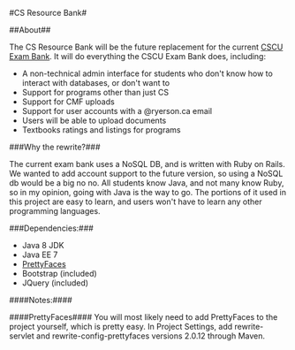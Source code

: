 #CS Resource Bank#

##About##

The CS Resource Bank will be the future replacement for the current [CSCU Exam Bank](http://exams.cscu.scs.ryerson.ca). It will do everything the CSCU Exam Bank does, including:

- A non-technical admin interface for students who don't know how to interact with databases, or don't want to
- Support for programs other than just CS
- Support for CMF uploads
- Support for user accounts with a @ryerson.ca email
- Users will be able to upload documents
- Textbooks ratings and listings for programs

###Why the rewrite?###

The current exam bank uses a NoSQL DB, and is written with Ruby on Rails. We wanted to add account support to the future version, so using a NoSQL db would be a big no no. All students know Java, and not many know Ruby, so in my opinion, going with Java is the way to go. The portions of it used in this project are easy to learn, and users won't have to learn any other programming languages.

###Dependencies:###

- Java 8 JDK
- Java EE 7
- [PrettyFaces](http://www.ocpsoft.org/prettyfaces/)
- Bootstrap (included)
- JQuery (included)

####Notes:####

####PrettyFaces####
You will most likely need to add PrettyFaces to the project yourself, which is pretty easy. In Project Settings, add rewrite-servlet and rewrite-config-prettyfaces versions 2.0.12 through Maven.
